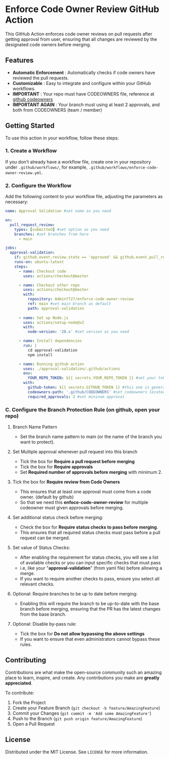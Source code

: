 # Enforce Code Owner Review GitHub Action
This GitHub Action enforces code owner reviews on pull requests after getting approval from user, ensuring that all changes are reviewed by the designated code owners before merging.

## Features
- **Automatic Enforcement** : Automatically checks if code owners have reviewed the pull requests.
- **Customizable** : Easy to integrate and configure within your GitHub workflows.
- **IMPORTANT** : Your repo must have CODEOWNERS file, reference at [github codeowners](https://docs.github.com/en/repositories/managing-your-repositorys-settings-and-features/customizing-your-repository/about-code-owners)
- **IMPORTANT AGAIN** : Your branch must using at least 2 approvals, and both from CODEOWNERS (team / member)

## Getting Started
To use this action in your workflow, follow these steps:

### 1. Create a Workflow

If you don't already have a workflow file, create one in your repository under `.github/workflows/`, for example, `.github/workflows/enforce-code-owner-review.yml`.

### 2. Configure the Workflow

Add the following content to your workflow file, adjusting the parameters as necessary:

```yaml
name: Approval Validation #set name as you need

on:
  pull_request_review:
    types: [submitted] #set option as you need
    branches: #set branches from here
      - main

jobs:
  approval-validation: 
    if: github.event.review.state == 'approved' && github.event.pull_request.base.ref == 'main' #set validation again here (types and branches)
    runs-on: ubuntu-latest
    steps:
      - name: Checkout code
        uses: actions/checkout@master

      - name: Checkout other repo
        uses: actions/checkout@master
        with:
          repository: Admin7727/enforce-code-owner-review
          ref: main #set main branch as default
          path: approval-validation
      
      - name: Set up Node.js
        uses: actions/setup-node@v2
        with:
          node-version: '20.x' #set version as you need

      - name: Install dependencies
        run: |
          cd approval-validation
          npm install

      - name: Running github action
        uses: ./approval-validation/.github/actions
        env:
          YOUR_REPO_TOKEN: ${{ secrets.YOUR_REPO_TOKEN }} #set your token here
        with:
          github-token: ${{ secrets.GITHUB_TOKEN }} #this one is generated
          codeowners-path: '.github/CODEOWNERS' #set codeowners located
          required_approvals: 2 #set mininum approval
```

### C. Configure the Branch Protection Rule (on github, open your repo)

1. Branch Name Pattern
   - Set the branch name pattern to main (or the name of the branch you want to protect).

3. Set Multiple approval whenever pull request into this branch
   - Tick the box for **Require a pull request before merging**
   - Tick the box for **Require approvals**
   - Set **Required number of approvals before merging** with minimum 2.

3. Tick the box for **Require review from Code Owners**
   - This ensures that at least one approval must come from a code owner. (default by github)
   - So that we need this **enfoce-code-owner-review** for multiple codeowner must given approvals before merging.

4. Set additional status check before merging:
   - Check the box for **Require status checks to pass before merging**.
   - This ensures that all required status checks must pass before a pull request can be merged.

5. Set value of Status Checks:
   - After enabling the requirement for status checks, you will see a list of available checks or you can input specific checks that must pass
   - i.e, like your "**approval-validation**" (from yaml file) before allowing a merge.
   - If you want to require another checks to pass, ensure you select all relevant checks.

6. Optional: Require branches to be up to date before merging:
   - Enabling this will require the branch to be up-to-date with the base branch before merging, ensuring that the PR has the latest changes from the base branch.

8. Optional: Disable by-pass rule:
   - Tick the box for **Do not allow bypassing the above settings**
   - If you want to ensure that even administrators cannot bypass these rules.

## Contributing
Contributions are what make the open-source community such an amazing place to learn, inspire, and create. Any contributions you make are **greatly appreciated**.

To contribute:

1. Fork the Project
2. Create your Feature Branch (`git checkout -b feature/AmazingFeature`)
3. Commit your Changes (`git commit -m 'Add some AmazingFeature'`)
4. Push to the Branch (`git push origin feature/AmazingFeature`)
5. Open a Pull Request

## License
Distributed under the MIT License. See `LICENSE` for more information.
